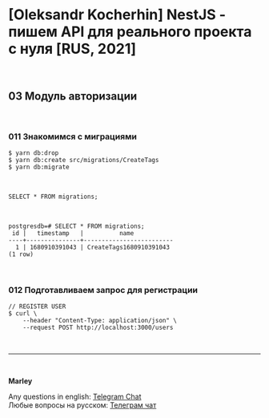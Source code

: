# [Oleksandr Kocherhin] NestJS - пишем API для реального проекта с нуля [RUS, 2021]

<br/>

## 03 Модуль авторизации

<br/>

### 011 Знакомимся с миграциями

```
$ yarn db:drop
$ yarn db:create src/migrations/CreateTags
$ yarn db:migrate
```

<br/>

```
SELECT * FROM migrations;
```

<br/>

```
postgresdb=# SELECT * FROM migrations;
 id |   timestamp   |          name
----+---------------+-------------------------
  1 | 1680910391043 | CreateTags1680910391043
(1 row)
```

<br/>

### 012 Подготавливаем запрос для регистрации

```
// REGISTER USER
$ curl \
    --header "Content-Type: application/json" \
    --request POST http://localhost:3000/users
```

<br/>

---

<br/>

**Marley**

Any questions in english: <a href="https://jsdev.org/chat/">Telegram Chat</a>  
Любые вопросы на русском: <a href="https://jsdev.ru/chat/">Телеграм чат</a>
